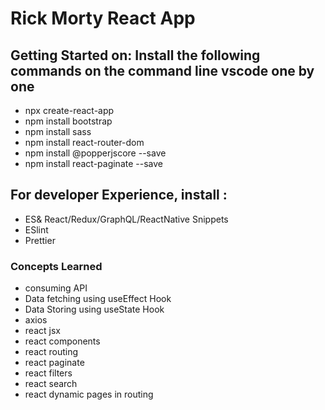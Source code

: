 # Rick Morty React App

## Getting Started on: Install the following commands on the command line vscode one by one
- npx create-react-app
- npm install bootstrap
- npm install sass
- npm install react-router-dom
- npm install @popperjscore --save
- npm install react-paginate --save


## For developer Experience, install : 
- ES& React/Redux/GraphQL/ReactNative Snippets
- ESlint
- Prettier

### Concepts Learned
- consuming API
- Data fetching using useEffect Hook
- Data Storing using useState Hook
- axios
- react jsx
- react components
- react routing
- react paginate
- react filters
- react search
- react dynamic pages in routing

